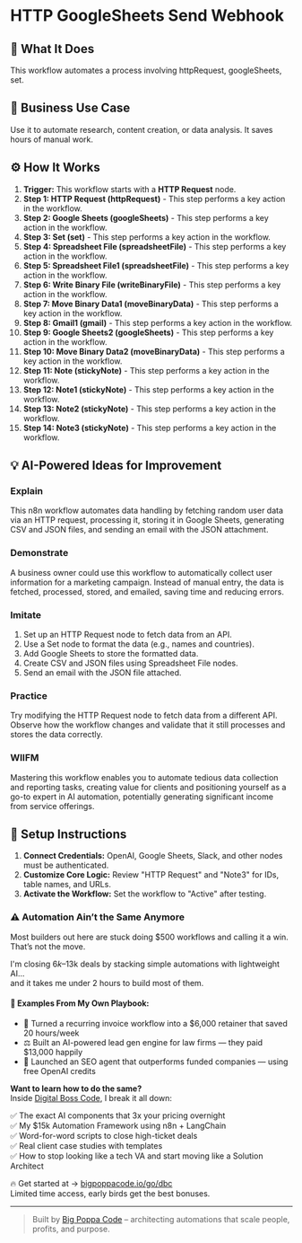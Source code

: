 # HTTP GoogleSheets Send Webhook

## 🚀 What It Does
This workflow automates a process involving httpRequest, googleSheets, set.

## 💼 Business Use Case
Use it to automate research, content creation, or data analysis. It saves hours of manual work.

## ⚙️ How It Works
1.  **Trigger:** This workflow starts with a **HTTP Request** node.
2. **Step 1: HTTP Request (httpRequest)** - This step performs a key action in the workflow.
3. **Step 2: Google Sheets (googleSheets)** - This step performs a key action in the workflow.
4. **Step 3: Set (set)** - This step performs a key action in the workflow.
5. **Step 4: Spreadsheet File (spreadsheetFile)** - This step performs a key action in the workflow.
6. **Step 5: Spreadsheet File1 (spreadsheetFile)** - This step performs a key action in the workflow.
7. **Step 6: Write Binary File (writeBinaryFile)** - This step performs a key action in the workflow.
8. **Step 7: Move Binary Data1 (moveBinaryData)** - This step performs a key action in the workflow.
9. **Step 8: Gmail1 (gmail)** - This step performs a key action in the workflow.
10. **Step 9: Google Sheets2 (googleSheets)** - This step performs a key action in the workflow.
11. **Step 10: Move Binary Data2 (moveBinaryData)** - This step performs a key action in the workflow.
12. **Step 11: Note (stickyNote)** - This step performs a key action in the workflow.
13. **Step 12: Note1 (stickyNote)** - This step performs a key action in the workflow.
14. **Step 13: Note2 (stickyNote)** - This step performs a key action in the workflow.
15. **Step 14: Note3 (stickyNote)** - This step performs a key action in the workflow.

## 💡 AI-Powered Ideas for Improvement
### Explain
This n8n workflow automates data handling by fetching random user data via an HTTP request, processing it, storing it in Google Sheets, generating CSV and JSON files, and sending an email with the JSON attachment.

### Demonstrate
A business owner could use this workflow to automatically collect user information for a marketing campaign. Instead of manual entry, the data is fetched, processed, stored, and emailed, saving time and reducing errors.

### Imitate
1. Set up an HTTP Request node to fetch data from an API.
2. Use a Set node to format the data (e.g., names and countries).
3. Add Google Sheets to store the formatted data.
4. Create CSV and JSON files using Spreadsheet File nodes.
5. Send an email with the JSON file attached.

### Practice
Try modifying the HTTP Request node to fetch data from a different API. Observe how the workflow changes and validate that it still processes and stores the data correctly.

### WIIFM
Mastering this workflow enables you to automate tedious data collection and reporting tasks, creating value for clients and positioning yourself as a go-to expert in AI automation, potentially generating significant income from service offerings.

## 🔧 Setup Instructions
1. **Connect Credentials:** OpenAI, Google Sheets, Slack, and other nodes must be authenticated.
2. **Customize Core Logic:** Review "HTTP Request" and "Note3" for IDs, table names, and URLs.
3. **Activate the Workflow:** Set the workflow to "Active" after testing.

### ⚠️ Automation Ain’t the Same Anymore

Most builders out here are stuck doing $500 workflows and calling it a win.  
That’s not the move.  

I'm closing $6k–$13k deals by stacking simple automations with lightweight AI...  
and it takes me under 2 hours to build most of them.

#### 🧠 Examples From My Own Playbook:
- 🔁 Turned a recurring invoice workflow into a $6,000 retainer that saved 20 hours/week  
- ⚖️ Built an AI-powered lead gen engine for law firms — they paid $13,000 happily  
- 🚀 Launched an SEO agent that outperforms funded companies — using free OpenAI credits  

**Want to learn how to do the same?**  
Inside [Digital Boss Code](https://bigpoppacode.io/go/dbc), I break it all down:

✅ The exact AI components that 3x your pricing overnight  
✅ My $15k Automation Framework using n8n + LangChain  
✅ Word-for-word scripts to close high-ticket deals  
✅ Real client case studies with templates  
✅ How to stop looking like a tech VA and start moving like a Solution Architect  

🔥 Get started at → [bigpoppacode.io/go/dbc](https://bigpoppacode.io/go/dbc)  
Limited time access, early birds get the best bonuses.

---
> Built by [Big Poppa Code](https://bigpoppacode.io) – architecting automations that scale people, profits, and purpose.
